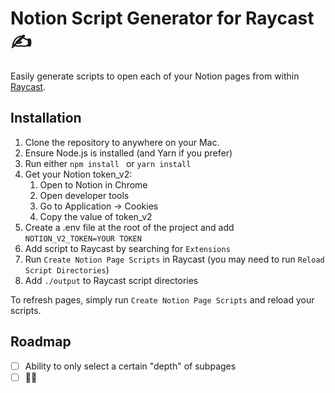 # Notion Script Generator for Raycast ✍️

Easily generate scripts to open each of your Notion pages from within [Raycast](https://raycast.com/).

## Installation

1. Clone the repository to anywhere on your Mac.
2. Ensure Node.js is installed (and Yarn if you prefer)
3. Run either `npm install ` or `yarn install `
4. Get your Notion token_v2:
   1. Open to Notion in Chrome
   2. Open developer tools
   3. Go to Application -> Cookies
   4. Copy the value of token_v2
5. Create a .env file at the root of the project and add `NOTION_V2_TOKEN=YOUR TOKEN`
6. Add script to Raycast by searching for `Extensions`
7. Run `Create Notion Page Scripts` in Raycast (you may need to run `Reload Script Directories`)
8. Add `./output` to Raycast script directories

To refresh pages, simply run `Create Notion Page Scripts` and reload your scripts.

## Roadmap

- [ ] Ability to only select a certain "depth" of subpages
- [ ] 🤔💭
